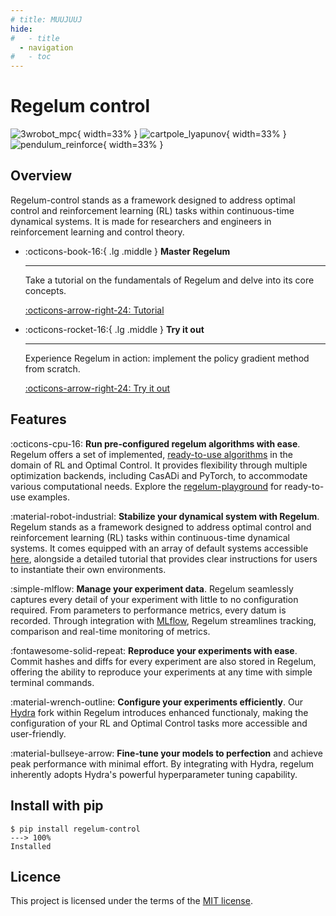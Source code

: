 ```yaml
---
# title: MUUJUUJ
hide:
#   - title
  - navigation
#   - toc
---
```

# Regelum control

![3wrobot_mpc](https://regelum.aidynamic.group/gfx/3wrobot_mpc.gif){ width=33% }
![cartpole_lyapunov](https://regelum.aidynamic.group/gfx/cartpole_lyapunov.gif){  width=33% }
![pendulum_reinforce](https://regelum.aidynamic.group/gfx/pendulum_reinforce.gif){ width=33% }

## Overview
Regelum-control stands as a framework designed to address optimal control and reinforcement learning (RL) tasks within continuous-time dynamical systems. It is made for researchers and engineers in reinforcement learning and control theory. 


<div class="grid cards" markdown>

<!-- -   :octicons-light-bulb-16:{ .lg .middle } __Get to know Regelum__

    ---

    Dive into the introduction for an overview of its principal concepts and features.

    [:octicons-arrow-right-24: Introduction](introduction.md) -->

<!-- -   :octicons-rocket-16:{ .lg .middle } __Set it up__

    ---

    Install Regelum using pip and easily dive into your first simulation experience.


    [:octicons-arrow-right-24: Quick start][] -->

-   :octicons-book-16:{ .lg .middle } __Master Regelum__

    ---

    Take a tutorial on the fundamentals of Regelum and delve into its core concepts.

    [:octicons-arrow-right-24: Tutorial](tutorials/introduction)

-   :octicons-rocket-16:{ .lg .middle } __Try it out__

    ---

    Experience Regelum in action: implement the policy gradient method from scratch. 

    [:octicons-arrow-right-24: Try it out](notebooks/policy_gradient)

<!-- -   :octicons-light-bulb-16:{ .lg .middle } __Get to know Regelum__

    ---

    Dive into the introduction for an overview of its principal concepts and features.

    [:octicons-arrow-right-24: Introduction](introduction.md)

-   :octicons-rocket-16:{ .lg .middle } __Try it out__

    ---

    Experience Regelum in action: launch our interactive colab demo. 

    [:octicons-arrow-right-24: Try it in colab](#) -->

</div>

## Features

:octicons-cpu-16: __Run pre-configured regelum algorithms with ease__. Regelum offers a set of implemented, [ready-to-use algorithms](tutorials/stable-presets.md) in the domain of RL and Optimal Control. 
It provides flexibility through multiple optimization backends, including CasADi and PyTorch, to accommodate various computational needs.
Explore the [regelum-playground](https://github.com/osinenkop/regelum-playground) for ready-to-use examples.

:material-robot-industrial: __Stabilize your dynamical system with Regelum__. Regelum stands as a framework 
designed to address optimal control and reinforcement learning (RL) 
tasks within continuous-time dynamical systems. 
It comes equipped with an array of default systems accessible [here](systems/kin_point/), 
alongside a detailed tutorial that provides clear instructions 
for users to instantiate their own environments.

:simple-mlflow: __Manage your experiment data__. Regelum seamlessly captures
every detail of your experiment with little to no configuration required. 
From parameters to performance metrics, every datum is recorded. Through integration with [MLflow](https://mlflow.org/), 
Regelum streamlines tracking, comparison and real-time monitoring of metrics.

:fontawesome-solid-repeat: __Reproduce your experiments with ease__. Commit hashes and diffs for every experiment are also stored in Regelum, 
offering the ability to reproduce your experiments at any time with simple terminal commands.

:material-wrench-outline: __Configure your experiments efficiently__. Our [Hydra](https://hydra.cc/) fork within Regelum introduces enhanced functionaly, 
making the configuration of your RL and Optimal Control tasks more accessible and user-friendly.

:material-bullseye-arrow: __Fine-tune your models to perfection__ and achieve peak performance with minimal effort. 
By integrating with Hydra, regelum inherently adopts Hydra's powerful hyperparameter tuning capability.

## Install with pip
<!-- termynal -->

```
$ pip install regelum-control
---> 100%
Installed
```

## Licence

This project is licensed under the terms of the [MIT license](TODO).

